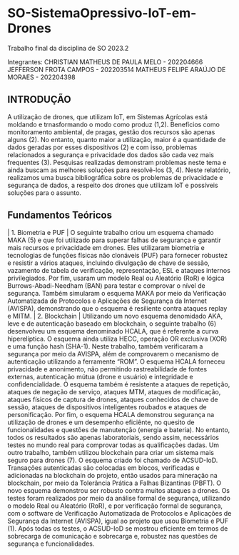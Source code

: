 # SO-SistemaOpressivo-IoT-em-Drones
Trabalho final da disciplina de SO 2023.2

Integrantes:
CHRISTIAN MATHEUS DE PAULA MELO - 202204666
JEFFERSON FROTA CAMPOS - 202203514
MATHEUS FELIPE ARAÚJO DE MORAES - 202204398

## **INTRODUÇÃO**

A utilização de drones, que utilizam IoT, em Sistemas Agrícolas está moldando e trnasformando o modo como produz (1,2). Benefícios como monitoramento ambiental, de pragas, gestão dos recursos são apenas alguns (2). No entanto, quanto maior a utilização, maior é a quantidade de dados geradas por esses dispositivos (2) e com isso, problemas relacionados a segurança e privacidade dos dados são cada vez mais frequentes (3). Pesquisas realizadas demonstram problemas neste tema e ainda buscam as melhores soluções para resolvê-los (3, 4). Neste relatório, realizamos uma busca bibliográfica sobre os problemas de privacidade e segurança de dados, a respeito dos drones que utilizam IoT e possíveis soluções para o assunto.

## **Fundamentos Teóricos**

| 1. Biometria e PUF |
O seguinte trabalho criou um esquema chamado MAKA (5) e que foi utilizado para superar falhas de segurança e garantir mais recursos e privacidade em drones. Eles utilizaram biometria e tecnologias de funções físicas não clonáveis (PUF) para fornecer robustez e resistir a vários ataques, incluindo divulgação de chave de sessão, vazamento de tabela de verificação, representação, ESL e ataques internos privilegiados. Por fim, usaram um modelo Real ou Aleatório (RoR) e lógica Burrows-Abadi-Needham (BAN) para testar e comprovar o nível de segurança. Também simularam o esquema MAKA por meio da Verificação Automatizada de Protocolos e Aplicações de Segurança da Internet (AVISPA), demonstrando que o esquema é resiliente contra ataques replay e MITM.
| 2. Blockchain |
Utilizando um novo esquema denomidado AKA, leve e de autenticação baseado em blockchain, o seguinte trabalho (6) desenvolveu um esquema denominado HCALA, que é referente a curva hiperelíptica. O esquema ainda utiliza HECC, operação OR exclusiva (XOR) e uma função hash (SHA-1). Neste trabalho, também verificaram a segurança por meio da AVISPA, além de comprovarem o mecanismo de autenticação utilizando a ferramente “ROM”. O esquema HCALA forneceu privacidade e anonimento, não permitindo rastreabilidade de fontes externas, autenticação mútua (drone e usuário) e integridade e confidencialidade. O esquema também é resistente a ataques de repetição, ataques de negação de serviço, ataques MTM, ataques de modificação, ataques físicos de captura de drones, ataques conhecidos de chave de sessão, ataques de dispositivos inteligentes roubados e ataques de personificação. Por fim, o esquema HCALA demonstrou segurança na utilização de drones e um desempenho eficiênte, no quesito de funcionalidades e questões de manutenção (energia e bateria). No entanto, todos os resultados são apenas laboratoriais, sendo assim, necessários testes no mundo real para comprovar todas as qualificações dadas.
Um outro trabalho, também utilizou blockchain para criar um sistema mais seguro para drones (7). O esquema criado foi chamado de ACSUD-IoD. Transações autenticadas são colocadas em blocos, verificadas e adicionadas na blockchain do projeto, então usados para mineração na blockchain, por meio da Tolerância Prática a Falhas Bizantinas (PBFT). O novo esquema demonstrou ser robusto contra muitos ataques a drones. Os testes foram realizados por meio da análise formal de segurança, utilizando o modelo  Real ou Aleatório (RoR), e por verificação formal de segurança, com o software de Verificação Automatizada de Protocolos e Aplicações de Segurança da Internet (AVISPA), igual ao projeto que usou Biometria e PUF (1). Após todas os testes, o ACSUD-IoD se mostrou eficiente em termos de sobrecarga de comunicação e sobrecarga e, robustez nas questões de segurança e funcionalidades. 
